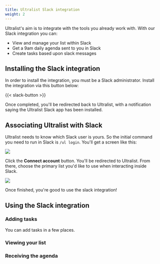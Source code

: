 ```yaml
---
title: Ultralist Slack integration
weight: 2
---
```


Ultralist's aim is to integrate with the tools you already work with.  With our Slack integration you can:

* View and manage your list within Slack
* Get a 9am daily agenda sent to you in Slack
* Create tasks based upon slack messages

## Installing the Slack integration

In order to install the integration, you must be a Slack administrator. Install the integration via this button below:

{{< slack-button >}}

Once completed, you'll be redirected back to Ultralist, with a notification saying the Ultralist Slack app has been installed.

## Associating Ultralist with Slack

Ultralist needs to know which Slack user is yours.  So the initial command you need to run in Slack is `/ul login`.  You'll get a screen like this:

![](/images/slack_connect.png)

Click the **Connect account** button.  You'll be redirected to Ultralist.  From there, choose the primary list you'd like to use when interacting inside Slack.


![](/images/slack_connect_2.png)

Once finished, you're good to use the slack integration!


## Using the Slack integration

### Adding tasks

You can add tasks in a few places.

### Viewing your list

### Receiving the agenda






